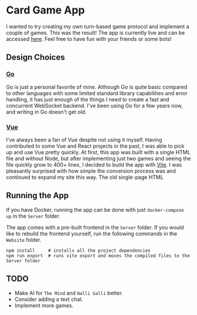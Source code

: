 # Card Game App
I wanted to try creating my own turn-based game protocol and implement a couple of games. This was the result! The app is currently live and can be accessed
[here](https://cg.dim.codes/). Feel free to have fun with your friends or some bots!

## Design Choices
### [Go](https://go.dev/)
Go is just a personal favorite of mine. Although Go is quite basic compared to other languages with some limited standard library capabilities and error handling,
it has just enough of the things I need to create a fast and concurrent WebSocket backend. I've been using Go for a few years now, and writing in
Go doesn't get old.

### [Vue](https://vuejs.org/)
I've always been a fan of Vue despite not using it myself. Having contributed to some Vue and React projects in the past, I was able to pick up and use
Vue pretty quickly. At first, this app was built with a single HTML file and without Node, but after implementing just two games and seeing
the file quickly grow to 400+ lines, I decided to build the app with [Vite](https://vitejs.dev/). I was pleasantly surprised with how simple the conversion
process was and continued to expand my site this way. The old single-page HTML 

## Running the App
If you have Docker, running the app can be done with just `docker-compose up` in the `Server` folder.

The app comes with a pre-built frontend in the `Server` folder. If you would like to rebuild the frontend yourself, run the following commands in the
`Website` folder.
```
npm install     # installs all the project dependencies
npm run export  # runs vite export and moves the compiled files to the Server folder
```

## TODO
- Make AI for `The Mind` and `Halli Galli` better.
- Consider adding a text chat.
- Implement more games.
